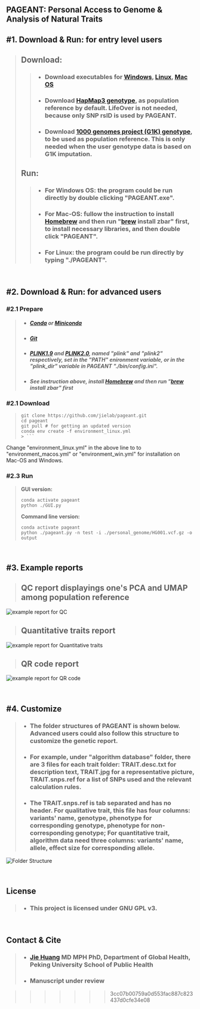 ## PAGEANT: Personal Access to Genome & Analysis of Natural Traits


## #1. Download & Run: for entry level users
> ## Download:
> > - ### Download executables for [Windows](https://drive.google.com/file/d/147zOn5b9dqeojVbGJq_rbLKZw24NSKe_/view?usp=sharing), [Linux](https://drive.google.com/file/d/1_WUJwMuf7EAsAyW6Q4hfHeB8eE2LjLrH/view?usp=sharing), [Mac OS](https://drive.google.com/file/d/1njO2AKC8Z6PcwN1Zh6s6sVN9NUi32gfc/view?usp=sharing)
> > - ### Download [HapMap3 genotype](https://www.broadinstitute.org/medical-and-population-genetics/hapmap-3), as population reference by default. LifeOver is not needed, because only SNP rsID is used by PAGEANT.
> > - ### Download [1000 genomes project (G1K) genotype](https://www.internationalgenome.org), to be used as population reference. This is only needed when the user genotype data is based on G1K imputation.
> ## Run:
> > - ### For Windows OS: the program could be run directly by double clicking "PAGEANT.exe".
> > - ### For Mac-OS:  fullow the instruction to install [Homebrew](https://raw.githubusercontent.com/Homebrew/install/HEAD/install.sh) and then run "[brew](https://brew.sh/) install zbar" first, to install necessary libraries, and then double click "PAGEANT".
> > - ### For Linux: the program could be run directly by typing "./PAGEANT".

<br/>


## #2. Download & Run: for advanced users

### #2.1 Prepare
> - ##### [Conda](https://docs.conda.io/en/latest/) or [Miniconda](https://docs.conda.io/en/latest/miniconda.html)
> - ##### [Git](https://git-scm.com/)
> - ##### [PLINK1.9](http://www.cog-genomics.org/plink/1.9/) and [PLINK2.0](http://www.cog-genomics.org/plink/2.0/), named "plink" and "plink2" respectively, set in the "PATH" enironment variable, or in the "plink_dir" variable in PAGEANT "./bin/config.ini".
> - ##### See instruction above, install [Homebrew](https://raw.githubusercontent.com/Homebrew/install/HEAD/install.sh) and then run "[brew](https://brew.sh/) install zbar" first

### #2.1 Download
> ```
> git clone https://github.com/jielab/pageant.git
> cd pageant
> git pull # for getting an updated version
> conda env create -f environment_linux.yml
>> ```
Change "environment_linux.yml" in the above line to to "environment_macos.yml" or "environment_win.yml" for installation on Mac-OS and Windows.

### #2.3 Run
> **GUI version:**
> ```
> conda activate pageant
> python ./GUI.py
> ```
> **Command line version:**
> ```
> conda activate pageant
> python ./pageant.py -n test -i ./personal_genome/HG001.vcf.gz -o output
> ```

<br/>

## #3. Example reports 

> ## QC report displayings one's PCA and UMAP among population reference

![example report for QC](./images/Fig_PC.png)

> ## Quantitative traits report

![example report for Quantitative traits](./images/Fig_Qt.png)

> ## QR code report

![example report for QR code](./images/Fig_QR.png)

<br/>


## #4. Customize
> - ### The folder structures of PAGEANT is shown below. Advanced users could also follow this structure to customize the genetic report. 
> - ### For example, under "algorithm database" folder, there are 3 files for each trait folder: TRAIT.desc.txt for description text, TRAIT.jpg for a representative picture, TRAIT.snps.ref for a list of SNPs used and the relevant calculation rules. 
> - ### The TRAIT.snps.ref is tab separated and has no header. For qualitative trait, this file has four columns: variants' name, genotype, phenotype for corresponding genotype, phenotype for non-corresponding genotype; For quantitative trait, algorithm data need three columns: variants' name, allele, effect size for corresponding allele.

![Folder Structure](./images/Fig_folder.png)

<br/>


## License
> - ### This project is licensed under GNU GPL v3.

<br/>

## Contact & Cite

> - ### [Jie Huang](jiehuang001@pku.edu.cn) MD MPH PhD, Department of Global Health, Peking University School of Public Health
> - ### Manuscript under review

>>>>>>> 3cc07b00759a0d553fac887c823437d0cfe34e08
